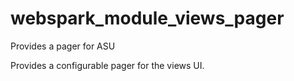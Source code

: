 # webspark_module_views_pager
Provides a pager for ASU

Provides a configurable pager for the views UI.
